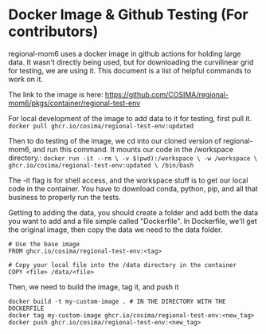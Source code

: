 # Docker Image & Github Testing (For contributors)

regional-mom6 uses a docker image in github actions for holding large data. It wasn't directly being used, but for downloading the curvilinear grid for testing, we are using it. This document is a list of helpful commands to work on it.

The link to the image is here: 
https://github.com/COSIMA/regional-mom6/pkgs/container/regional-test-env

For local development of the image to add data to it for testing, first pull it. 
```docker pull ghcr.io/cosima/regional-test-env:updated```

Then to do testing of the image, we cd into our cloned version of regional-mom6, and run this command. It mounts our code in the /workspace directory.:
```docker run -it --rm \ -v $(pwd):/workspace \ -w /workspace \ ghcr.io/cosima/regional-test-env:updated \ /bin/bash```

The -it flag is for shell access, and the workspace stuff is to get our local code in the container.
You have to download conda, python, pip, and all that business to properly run the tests.

Getting to adding the data, you should create a folder and add both the data you want to add and a file simple called "Dockerfile". In Dockerfile, we'll get the original image, then copy the data we need to the data folder.

```
# Use the base image
FROM ghcr.io/cosima/regional-test-env:<tag>

# Copy your local file into the /data directory in the container
COPY <file> /data/<file>
```

Then, we need to build the image, tag it, and push it

```
docker build -t my-custom-image . # IN THE DIRECTORY WITH THE DOCKERFILE
docker tag my-custom-image ghcr.io/cosima/regional-test-env:<new_tag>
docker push ghcr.io/cosima/regional-test-env:<new_tag>
```



